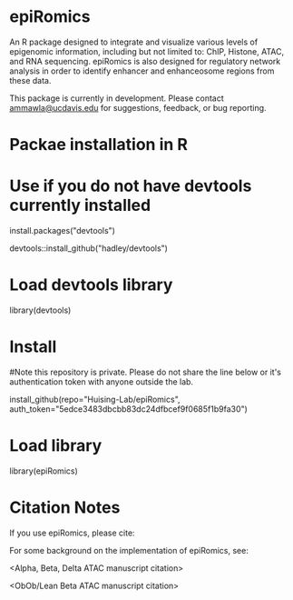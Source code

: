 # epiRomics
An R package designed to integrate and visualize various levels of epigenomic information, including but not limited to: ChIP, Histone, ATAC, and RNA sequencing. epiRomics is also designed for regulatory network analysis in order to identify enhancer and enhanceosome regions from these data. 

This package is currently in development. Please contact <ammawla@ucdavis.edu> for suggestions, feedback, or bug reporting.

# Packae installation in R

# Use if you do not have devtools currently installed
install.packages("devtools")

devtools::install_github("hadley/devtools")

# Load devtools library
library(devtools)

# Install 
#Note this repository is private. Please do not share the line below or it's authentication token with anyone outside the lab.

install_github(repo="Huising-Lab/epiRomics", auth_token="5edce3483dbcbb83dc24dfbcef9f0685f1b9fa30")

# Load library

library(epiRomics)


# Citation Notes
If you use epiRomics, please cite: 

<Methods paper citation>
  
For some background on the implementation of epiRomics, see:

<Alpha, Beta, Delta ATAC manuscript citation>

<ObOb/Lean Beta ATAC manuscript citation>
